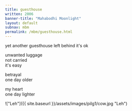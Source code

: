 ```yaml
---
title: guesthouse
written: 2006
banner-title: "Mahabodhi Moonlight" 
layout: default
subnav: mbm
permalink: /mbm/guesthouse.html
---
```


<div class="poem">
yet another guesthouse  
left behind  
it's ok
 
unwanted luggage  
not carried  
it's easy
 
betrayal  
one day older
 
my heart  
one day lighter
</div>

!["Leh"]({{ site.baseurl }}/assets/images/pilg1/cow.jpg "Leh")
